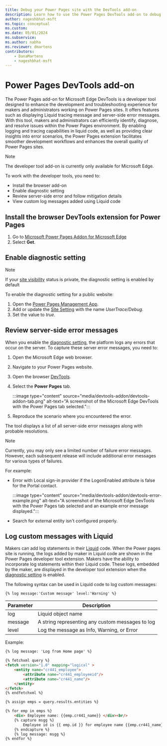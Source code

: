 ```yaml
---
title: Debug your Power Pages site with the DevTools add-on
description: Learn how to use the Power Pages DevTools add-on to debug a Power Pages site.
author: nageshbhat-msft
ms.topic: conceptual
ms.custom: 
ms.date: 05/01/2024
ms.subservice:
ms.author: nabha
ms.reviewer: dmartens
contributors:
    - DanaMartens
    - nageshbhat-msft
---
```


# Power Pages DevTools add-on

The Power Pages add-on for Microsoft Edge DevTools is a developer tool designed to enhance the development and troubleshooting experience for makers and administrators working on Power Pages sites. It offers features such as displaying Liquid tracing message and server-side error messages. With this tool, makers and administrators can efficiently identify, diagnose, and resolve issues within the Power Pages environment. By enabling logging and tracing capabilities in liquid code, as well as providing clear insights into error scenarios, the Power Pages extension facilitates smoother development workflows and enhances the overall quality of Power Pages sites.

> [!NOTE]
> The developer tool add-on is currently only available for Microsoft Edge.

To work with the developer tools, you need to:

- Install the browser add-on
- Enable diagnostic setting
- Review server-side error and follow mitigation details
- View custom log messages added using Liquid code

## Install the browser DevTools extension for Power Pages

1. Go to [Microsoft Power Pages Addon for Microsoft Edge](https://go.microsoft.com/fwlink/?linkid=2270261)
1. Select **Get**.

## Enable diagnostic setting

> [!NOTE]
> If your [site visibility](../security/site-visibility.md) status is private, the diagnostic setting is enabled by default

To enable the diagnostic setting for a public website:

1. Open the [Power Pages Management App](portal-management-app.md).
1. Add or update the [Site Setting](configure-site-settings.md) with the name *UserTrace/Debug*.
1. Set the value to *true*.

## Review server-side error messages

When you enable the [diagnostic setting](#enable-diagnostic-setting), the platform logs any errors that occur on the server. To capture these server error messages, you need to:

1. Open the Microsoft Edge web browser.
1. Navigate to your Power Pages website.
1. Open the browser [DevTools](/microsoft-edge/devtools-guide-chromium/overview#open-devtools).
1. Select the **Power Pages** tab.

    :::image type="content" source="media/devtools-addon/devtools-addon-tab.png" alt-text="A screenshot of the Microsoft Edge DevTools with the Power Pages tab selected.":::

1. Reproduce the scenario where you encountered the error.

The tool displays a list of all server-side error messages along with probable resolutions.

> [!NOTE]
> Currently, you may only see a limited number of failure error messages. However, each subsequent release will include additional error messages for various types of failures.

For example:

- Error with Local sign-in provider if the LogonEnabled attribute is false for the Portal contact.

    :::image type="content" source="media/devtools-addon/devtools-error-example.png" alt-text="A screenshot of the Microsoft Edge DevTools with the Power Pages tab selected and an example error message displayed.":::

- Search for external entity isn't configured properly.

## Log custom messages with Liquid

Makers can add log statements in their [Liquid](liquid/liquid-overview.md) code. When the Power pages site is running, the logs added by maker in Liquid code are shown in the Power Pages developer tool extension. Makers have the ability to incorporate log statements within their Liquid code. These logs, embedded by the maker, are displayed in the developer tool extension when the [diagnostic setting](#enable-diagnostic-setting) is enabled.

The following syntax can be used in Liquid code to log custom messages:

`{% log message:'Custom message' level:'Warning' %}`

|Parameter  | Description  |
|---------|---------|
|log     | Liquid object name |
|message     | A string representing any custom messages to log |
|level     | Log the message as Info, Warning, or Error |

Example:

```HTML
{% log message: 'Log from Home page' %}

{% fetchxml query %}
<fetch version="1.0" mapping="logical" >
    <entity name="cr441_employee">
        <attribute name="cr441_employeeid"/>
        <attribute name="cr441_name"/>
    </entity>
</fetch>
{% endfetchxml %}

{% assign emps = query.results.entities %}

{% for emp in emps %}
    <div> Employee name: {{emp.cr441_name}} </div><br/>
    {% capture msgg %} 
        Employee id is {{ emp.id }} for employee name {{emp.cr441_name}}
    {% endcapture %}
    {% log message: msgg %}
{% endfor %}
```
